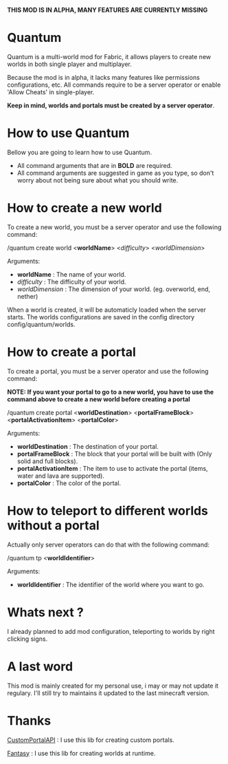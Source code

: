 **THIS MOD IS IN ALPHA, MANY FEATURES ARE CURRENTLY MISSING**

# Quantum

Quantum is a multi-world mod for Fabric, it allows players to create new worlds in both single player and multiplayer.

Because the mod is in alpha, it lacks many features like permissions configurations, etc. All commands require to be a server operator or enable 'Allow Cheats' in single-player.

**Keep in mind, worlds and portals must be created by a server operator**.

# How to use Quantum

Bellow you are going to learn how to use Quantum.

- All command arguments that are in **BOLD** are required.
- All command arguments are suggested in game as you type, so don't worry about not being sure about what you should write.

# How to create a new world

To create a new world, you must be a server operator and use the following command: 

/quantum create world <**worldName**> <_difficulty_> <_worldDimension_>

Arguments: 
- **worldName** : The name of your world.
- _difficulty_ : The difficulty of your world.
- _worldDimension_ : The dimension of your world. (eg. overworld, end, nether)

When a world is created, it will be automaticly loaded when the server starts. 
The worlds configurations are saved in the config directory config/quantum/worlds.

# How to create a portal

To create a portal, you must be a server operator and use the following command:

**NOTE: If you want your portal to go to a new world, you have to use the command above to create a new world before creating a portal**

/quantum create portal <**worldDestination**> <**portalFrameBlock**> <**portalActivationItem**> <**portalColor**>

Arguments: 
- **worldDestination** : The destination of your portal.
- **portalFrameBlock** : The block that your portal will be built with (Only solid and full blocks).
- **portalActivationItem** : The item to use to activate the portal (items, water and lava are supported).
- **portalColor** : The color of the portal.

# How to teleport to different worlds without a portal

Actually only server operators can do that with the following command: 

/quantum tp <**worldIdentifier**>

Arguments:
- **worldIdentifier** : The identifier of the world where you want to go.

# Whats next ?

I already planned to add mod configuration, teleporting to worlds by right clicking signs. 

# A last word
This mod is mainly created for my personal use, i may or may not update it regulary. I'll still try to maintains it updated to the last minecraft version.

# Thanks
[CustomPortalAPI](https://github.com/kyrptonaught/customportalapi) : I use this lib for creating custom portals.

[Fantasy](https://github.com/NucleoidMC/fantasy) : I use this lib for creating worlds at runtime.
